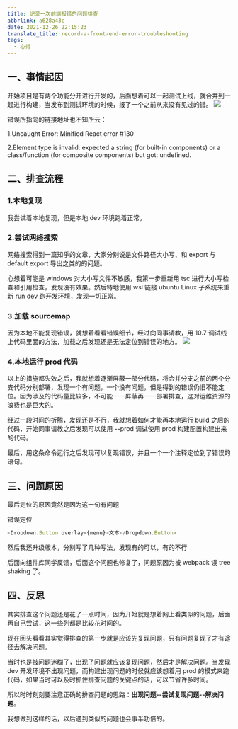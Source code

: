 ```yaml
---
title: 记录一次前端报错的问题排查
abbrlink: a628a43c
date: 2021-12-26 22:15:23
translate_title: record-a-front-end-error-troubleshooting
tags:
  - 心得
---
```


## 一、事情起因

开始项目是有两个功能分开进行开发的，后面想着可以一起测试上线，就合并到一起进行构建，当发布到测试环境的时候，报了一个之前从来没有见过的错。
![](https://cdn.jsdelivr.net/gh/kitety/blog_img@master/img/20211226221659.png)

错误所指向的链接地址也不知所云：

1.Uncaught Error: Minified React error #130

2.Element type is invalid: expected a string (for built-in components) or a class/function (for composite components) but got: undefined.

<!-- more -->

## 二、排查流程

### 1.本地复现

我尝试着本地复现，但是本地 dev 环境跑着正常。

### 2.尝试网络搜索

网络搜索得到一篇知乎的文章，大家分别说是文件路径大小写、和 export 与 default export 导出之类的的问题。

心想着可能是 windows 对大小写文件不敏感，我第一步重新用 tsc 进行大小写检查和引用检查，发现没有效果。然后特地使用 wsl 链接 ubuntu Linux 子系统来重新 run dev 跑开发环境，发现一切正常。

### 3.加载 sourcemap

因为本地不能复现错误，就想着看看错误细节，经过向同事请教，用 10.7 调试线上代码里面的方法，加载之后发现还是无法定位到错误的地方。
![](https://cdn.jsdelivr.net/gh/kitety/blog_img@master/img/20211226221752.png)

### 4.本地运行 prod 代码

以上的措施都失效之后，我就想着逐渐屏蔽一部分代码，将合并分支之前的两个分支代码分别部署，发现一个有问题，一个没有问题，但是得到的错误仍旧不能定位。因为涉及的代码量比较多，不可能一一屏蔽再一一部署排查，这对运维资源的浪费也是巨大的。

经过一段时间的折腾，发现还是不行，我就想着如何才能再本地运行 build 之后的代码，开始同事请教之后发现可以使用 --prod 调试使用 prod 构建配置构建出来的代码。

最后，用这条命令运行之后发现可以复现错误，并且一个一个注释定位到了错误的语句。

## 三、问题原因

最后定位的原因竟然是因为这一句有问题

错误定位

```Typescript
<Dropdown.Button overlay={menu}>文本</Dropdown.Button>
```

然后我还升级版本，分别写了几种写法，发现有的可以，有的不行

后面向组件库同学反馈，后面这个问题也修复了，问题原因为被 webpack 误 tree shaking 了。

## 四、反思

其实排查这个问题还是花了一点时间，因为开始就是想着网上看类似的问题，后面再自己尝试，这一些列都是比较花时间的。

现在回头看看其实觉得排查的第一步就是应该先复现问题，只有问题复现了才有途径去解决问题。

当时也是被问题迷糊了，出现了问题就应该复现问题，然后才是解决问题。当发现 dev 开发环境不出现问题，而构建出现问题的时候就应该想着用 prod 的模式来跑代码，如果当时可以及时抓住排查问题的关键点的话，可以节省许多时间。

所以时时刻刻要注意正确的排查问题的思路：**出现问题--尝试复现问题--解决问题**。

我想做到这样的话，以后遇到类似的问题也会事半功倍的。
